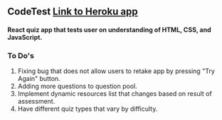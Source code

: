 ## CodeTest [Link to Heroku app](https://ironhack-quiz.herokuapp.com/)

#### React quiz app that tests user on understanding of HTML, CSS, and JavaScript.

### To Do's
1. Fixing bug that does not allow users to retake app by pressing "Try Again" button.
2. Adding more questions to question pool.
3. Implement dynamic resources list that changes based on result of assessment.
4. Have different quiz types that vary by difficulty.
